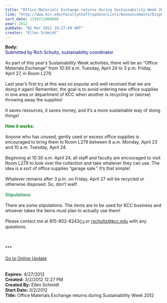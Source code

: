 ```yaml
---
title: "Office Materials Exchange returns during Sustainability Week 2012 "
link: "http://www.kcc.edu/FacultyStaff/update/Lists/Announcements/DispForm.aspx?ID=628"
sort_date: 1330712869000
year: 2012
pubDate: "02 Mar 2012 18:27:49 GMT"
creator: "Ellen Schmidt"
---
```


<div><b>Body:</b> <div class="ExternalClassF399E03889AB4327BC718F8B53A7FADF">
<div><font color="#000080">Submitted by Rich Schultz, sustainability coordinator</font></div>
<div> </div>
<div>As part of this year’s Sustainability Week activities, there will be an “Office Materials Exchange” from 10:30 a.m. Tuesday, April 24 to 3 p.m. Friday, April 27, in Room L279.</div>
<div> </div>
<div>Last year’s first try at this was so popular and well received that we are doing it again! Remember, the goal is to avoid ordering new office supplies in one area or department of KCC when another is recycling or (worse) throwing away the supplies! </div>
<div> </div>
<div>
<div>It saves resources, it saves money, and it’s a more sustainable way of doing things! </div></div>
<div><strong><font color="#008000"></font></strong> </div>
<div><strong><font color="#008000">How it works:</font></strong></div>
<div> </div>
<div>Anyone who has unused, gently used or excess office supplies is encouraged to bring them to Room L279 between 8 a.m. Monday, April 23 and 10 a.m. Tuesday, April 24. </div>
<div> </div>
<div>Beginning at 10:30 a.m. April 24, all staff and faculty are encouraged to visit Room L279 to look over the collection and take whatever they can use. The idea is a sort of office supplies “garage sale.” It’s that simple!</div>
<div> </div>
<div>Whatever remains after 3 p.m. on Friday, April 27 will be recycled or otherwise disposed. So, don’t wait!</div>
<div> </div>
<div><font color="#339966"><strong>Stipulations</strong></font></div>
<div> </div>
<div>There are some stipulations. The items are to be used for KCC business and whoever takes the items must plan to actually use them!</div>
<div> </div>
<div>Please contact me at <span style="white-space:nowrap" class="baec5a81-e4d6-4674-97f3-e9220f0136c1">815-802-8243<a style="border-bottom:medium none;position:static !important;border-left:medium none;margin:0px;width:16px;bottom:0px;display:inline;white-space:nowrap;float:none;height:16px;vertical-align:middle;overflow:hidden;border-top:medium none;top:0px;cursor:hand;right:0px;border-right:medium none;left:0px" title="Call: 815-802-8243" href="/FacultyStaff/update/Lists/Announcements/EditForm.aspx?ID=628&amp;Source=/FacultyStaff/update/_layouts/sitemanager.aspx?SmtContext%3DSPList%3a7e45450e-520d-4ad3-81dd-a79ebcc75df4?SPWeb%3a6dd7d01a-f4b3-47f9-8d35-b60692caa2f7%3a%26SmtContextExpanded%3DTrue%26Filter%3D1%26pgsz%3D100%26vrmode%3DFalse#"><img style="border-bottom:medium none;position:static !important;border-left:medium none;margin:0px;width:16px;bottom:0px;display:inline;white-space:nowrap;float:none;height:16px;vertical-align:middle;overflow:hidden;border-top:medium none;top:0px;cursor:hand;right:0px;border-right:medium none;left:0px" title="Call: 815-802-8243" /></a></span> or <a href="mailto:rschultz@kcc.edu">rschultz@kcc.edu</a> with any questions.</div>
<div> </div>
<div> </div>
<div>
<div> </div>
<div>***</div>
<div> </div>
<div><a href="/FacultyStaff/update/Pages/dailyupdate.aspx">Go to Online Update</a></div>
<div> </div></div>
<div> </div></div></div>
<div><b>Expires:</b> 4/27/2012</div>
<div><b>Created:</b> 3/2/2012 12:27 PM</div>
<div><b>Created By:</b> Ellen Schmidt</div>
<div><b>Start Date:</b> 3/2/2012</div>
<div><b>Title:</b> Office Materials Exchange returns during Sustainability Week 2012 </div>
